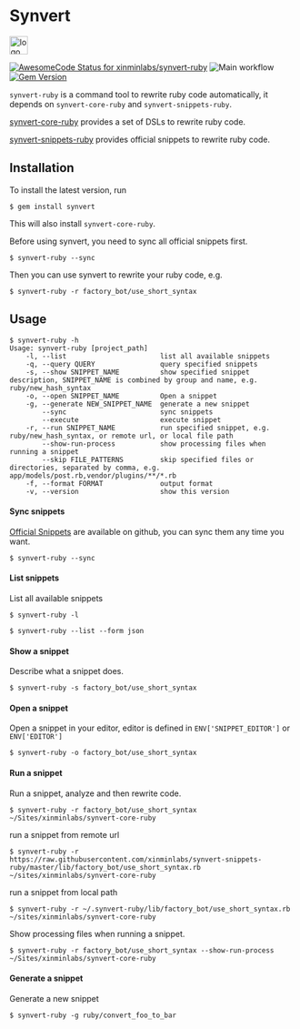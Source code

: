 # Synvert

<img src="https://synvert.xinminlabs.com/img/logo_96.png" alt="logo" width="32" height="32" />

[![AwesomeCode Status for xinminlabs/synvert-ruby](https://awesomecode.io/projects/47cd9805-171c-4c61-b927-baa46cd4020a/status)](https://awesomecode.io/repos/xinminlabs/synvert-ruby)
![Main workflow](https://github.com/xinminlabs/synvert-ruby/actions/workflows/main.yml/badge.svg)
[![Gem Version](https://badge.fury.io/rb/synvert.svg)](http://badge.fury.io/rb/synvert)

`synvert-ruby` is a command tool to rewrite ruby code automatically, it depends on `synvert-core-ruby` and `synvert-snippets-ruby`.

[synvert-core-ruby](https://github.com/xinminlabs/synvert-core-ruby) provides a set of DSLs to rewrite ruby code.

[synvert-snippets-ruby](https://github.com/xinminlabs/synvert-snippets-ruby) provides official snippets to rewrite ruby code.

## Installation

To install the latest version, run


```
$ gem install synvert
```

This will also install `synvert-core-ruby`.

Before using synvert, you need to sync all official snippets first.

```
$ synvert-ruby --sync
```

Then you can use synvert to rewrite your ruby code, e.g.

```
$ synvert-ruby -r factory_bot/use_short_syntax
```

## Usage

```
$ synvert-ruby -h
Usage: synvert-ruby [project_path]
    -l, --list                       list all available snippets
    -q, --query QUERY                query specified snippets
    -s, --show SNIPPET_NAME          show specified snippet description, SNIPPET_NAME is combined by group and name, e.g. ruby/new_hash_syntax
    -o, --open SNIPPET_NAME          Open a snippet
    -g, --generate NEW_SNIPPET_NAME  generate a new snippet
        --sync                       sync snippets
        --execute                    execute snippet
    -r, --run SNIPPET_NAME           run specified snippet, e.g. ruby/new_hash_syntax, or remote url, or local file path
        --show-run-process           show processing files when running a snippet
        --skip FILE_PATTERNS         skip specified files or directories, separated by comma, e.g. app/models/post.rb,vendor/plugins/**/*.rb
    -f, --format FORMAT              output format
    -v, --version                    show this version
```

#### Sync snippets

[Official Snippets](https://github.com/xinminlabs/synvert-snippets-ruby) are available on github,
you can sync them any time you want.

```
$ synvert-ruby --sync
```

#### List snippets

List all available snippets

```
$ synvert-ruby -l

$ synvert-ruby --list --form json
```

#### Show a snippet

Describe what a snippet does.

```
$ synvert-ruby -s factory_bot/use_short_syntax
```

#### Open a snippet

Open a snippet in your editor, editor is defined in
`ENV['SNIPPET_EDITOR']` or `ENV['EDITOR']`

```
$ synvert-ruby -o factory_bot/use_short_syntax
```

#### Run a snippet

Run a snippet, analyze and then rewrite code.

```
$ synvert-ruby -r factory_bot/use_short_syntax ~/Sites/xinminlabs/synvert-core-ruby
```

run a snippet from remote url

```
$ synvert-ruby -r https://raw.githubusercontent.com/xinminlabs/synvert-snippets-ruby/master/lib/factory_bot/use_short_syntax.rb ~/sites/xinminlabs/synvert-core-ruby
```

run a snippet from local path

```
$ synvert-ruby -r ~/.synvert-ruby/lib/factory_bot/use_short_syntax.rb ~/sites/xinminlabs/synvert-core-ruby
```

Show processing files when running a snippet.

```
$ synvert-ruby -r factory_bot/use_short_syntax --show-run-process ~/Sites/xinminlabs/synvert-core-ruby
```

#### Generate a snippet

Generate a new snippet

```
$ synvert-ruby -g ruby/convert_foo_to_bar
```
